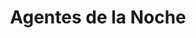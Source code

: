 ---
collection: rolLudoteca
title: 'Agentes de la Noche'
image: 61cCH9LrEGL._AC_SX679_.jpg
editorial: 'Edge Entertainment'
editorial_ref: 'EEPPNB01'
isbn:
type: 'Básico'
web:
format: 'Libro tapa dura'
system: 'gumshoe'
created_at: '2021-07-19T16:12:10+00:00'
---